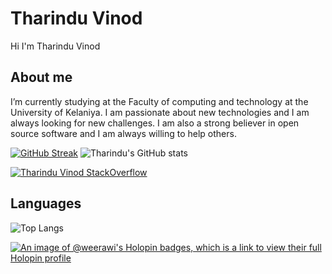 # Tharindu Vinod


Hi I'm Tharindu Vinod

## About me

I’m currently studying at the Faculty of computing and technology at the University of Kelaniya. I am passionate about new technologies and I am always looking for new challenges. I am also a strong believer in open source software and I am always willing to help others.

[![GitHub Streak](https://github-readme-streak-stats.herokuapp.com/?user=weerawi)](https://git.io/streak-stats) ![Tharindu's GitHub stats](https://github-readme-stats.vercel.app/api?username=weerawi&show_icons=true&theme=radical)

 
 
 [![Tharindu Vinod StackOverflow](https://github-readme-stackoverflow.vercel.app/?userID=18961180)](https://stackoverflow.com/users/18961180/tharindu-vinod)
 

 

## Languages 
![Top Langs](https://github-readme-stats.vercel.app/api/top-langs/?username=kritika-pattalam&layout=compact)


[![An image of @weerawi's Holopin badges, which is a link to view their full Holopin profile](https://holopin.me/weerawi)](https://holopin.io/@weerawi)

